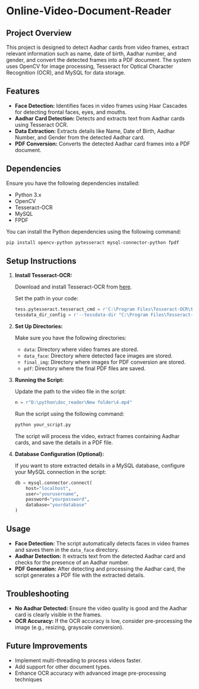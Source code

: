 # Online-Video-Document-Reader

## Project Overview

This project is designed to detect Aadhar cards from video frames, extract relevant information such as name, date of birth, Aadhar number, and gender, and convert the detected frames into a PDF document. The system uses OpenCV for image processing, Tesseract for Optical Character Recognition (OCR), and MySQL for data storage.

## Features

- **Face Detection:** Identifies faces in video frames using Haar Cascades for detecting frontal faces, eyes, and mouths.
- **Aadhar Card Detection:** Detects and extracts text from Aadhar cards using Tesseract OCR.
- **Data Extraction:** Extracts details like Name, Date of Birth, Aadhar Number, and Gender from the detected Aadhar card.
- **PDF Conversion:** Converts the detected Aadhar card frames into a PDF document.
  
## Dependencies

Ensure you have the following dependencies installed:

- Python 3.x
- OpenCV
- Tesseract-OCR
- MySQL
- FPDF

You can install the Python dependencies using the following command:

```bash
pip install opencv-python pytesseract mysql-connector-python fpdf
```

## Setup Instructions

1. **Install Tesseract-OCR:**

   Download and install Tesseract-OCR from [here](https://github.com/tesseract-ocr/tesseract). 

   Set the path in your code:

   ```python
   tess.pytesseract.tesseract_cmd = r'C:\Program Files\Tesseract-OCR\tesseract.exe'
   tessdata_dir_config = r'--tessdata-dir "C:\Program Files\Tesseract-OCR\tessdata"'
   ```

2. **Set Up Directories:**

   Make sure you have the following directories:

   - `data`: Directory where video frames are stored.
   - `data_face`: Directory where detected face images are stored.
   - `final_img`: Directory where images for PDF conversion are stored.
   - `pdf`: Directory where the final PDF files are saved.

3. **Running the Script:**

   Update the path to the video file in the script:

   ```python
   n = r"D:\python\doc_reader\New folder\4.mp4"
   ```

   Run the script using the following command:

   ```bash
   python your_script.py
   ```

   The script will process the video, extract frames containing Aadhar cards, and save the details in a PDF file.

4. **Database Configuration (Optional):**

   If you want to store extracted details in a MySQL database, configure your MySQL connection in the script:

   ```python
   db = mysql.connector.connect(
       host="localhost",
       user="yourusername",
       password="yourpassword",
       database="yourdatabase"
   )
   ```

## Usage

- **Face Detection:** The script automatically detects faces in video frames and saves them in the `data_face` directory.
- **Aadhar Detection:** It extracts text from the detected Aadhar card and checks for the presence of an Aadhar number.
- **PDF Generation:** After detecting and processing the Aadhar card, the script generates a PDF file with the extracted details.

## Troubleshooting

- **No Aadhar Detected:** Ensure the video quality is good and the Aadhar card is clearly visible in the frames.
- **OCR Accuracy:** If the OCR accuracy is low, consider pre-processing the image (e.g., resizing, grayscale conversion).

## Future Improvements

- Implement multi-threading to process videos faster.
- Add support for other document types.
- Enhance OCR accuracy with advanced image pre-processing techniques
